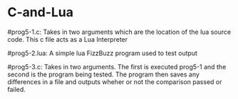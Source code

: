 # C-and-Lua
#prog5-1.c: Takes in two arguments which are the location 
of the lua source code. This c file acts as a Lua Interpreter

#prog5-2.lua: A simple lua FizzBuzz program used to test output

#prog5-3.c: Takes in two arguments. The first is executed prog5-1 and 
the second is the program being tested. 
The program then saves any differences in a file and outputs wheher
or not the comparison passed or failed.
